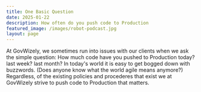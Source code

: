 ```yaml
--- 
title: One Basic Question
date: 2025-01-22
description: How often do you push code to Production
featured_image: /images/robot-podcast.jpg
layout: page
--- 
```


At GovWizely, we sometimes run into issues with our clients when we ask the simple question: How much code have you pushed to Production today? last week? last month? In today's world it is easy to get bogged down with buzzwords. (Does anyone know what the world agile means anymore?) Regardless, of the existing policies and procederes that exist we at GovWizely strive to push code to Production that matters. 


